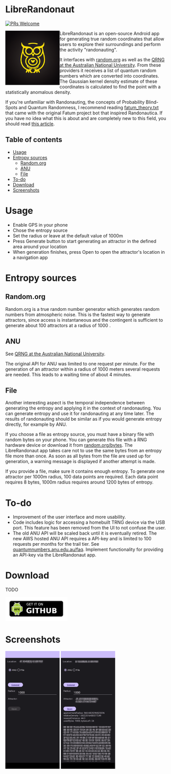 # LibreRandonaut
[![PRs Welcome](https://img.shields.io/badge/PRs-welcome-brightgreen.svg?style=flat-square)](http://makeapullrequest.com)

<img align="left" src="metadata/en-US/images/icon.png" width="170">
LibreRandonaut is an open-source Android app for generating true random coordinates that allow users to explore their surroundings and perform the activity "randonauting". 

It interfaces with [random.org](https://www.random.org/randomness/) as well as the [QRNG at the Australian National University](https://qrng.anu.edu.au/). From these providers it receives a list of quantum random numbers which are converted into coordinates. The Gaussian kernel density estimate of these coordinates is calculated to find the point with a statistically anomalous density.

If you're unfamiliar with Randonauting, the concepts of Probability Blind-Spots and Quantum Randomness, I recommend reading [fatum_theory.txt](https://github.com/anonyhoney/fatum-en/blob/master/docs/fatum_theory.txt) that came with the original Fatum project bot that inspired Randonautica. If you have no idea what this is about and are completely new to this field, you should read [this article](https://medium.com/swlh/randonauts-how-a-random-number-generator-can-set-you-free-dfc2a2413e15).

## Table of contents
* [Usage](#usage)
* [Entropy sources](#entropy-sources)
	* [Random.org](#random.org)
	* [ANU](#anu)
	* [File](#file)
* [To-do](#to-do)
* [Download](#download)
* [Screenshots](#screenshots)


# Usage
- Enable GPS in your phone
- Chose the entropy source
- Set the radius or leave at the default value of 1000m
- Press Generate button to start generating an attractor in the defined area around your location
- When generation finishes, press Open to open the attractor's location in a navigation app

# Entropy sources
## Random.org

Random.org is a true random number generator which generates random numbers from atmospheric noise. This is the fastest way to generate attractors, since access is instantaneous and the contingent is sufficient to generate about 100 attractors at a radius of 1000 .

## ANU
See [QRNG at the Australian National University](https://qrng.anu.edu.au/). 

The original API for ANU was limited to one request per minute. For the generation of an attractor within a radius of 1000 meters several requests are needed. This leads to a waiting time of about 4 minutes.

## File
Another interesting aspect is the temporal independence between generating the entropy and applying it in the context of randonauting. You can generate entropy and use it for randonauting at any time later. The results of randonauting should be similar as if you would generate entropy directly, for example by ANU.

If you choose a file as entropy source, you must have a binary file with random bytes on your phone. You can generate this file with a RNG hardware device or download it from [random.org/bytes](https://www.random.org/bytes/). The LibreRandonaut app takes care not to use the same bytes from an entropy file more than once. As soon as all bytes from the file are used up for generation, a warning message is displayed if another attempt is made.

If you provide a file, make sure it contains enough entropy. To generate one attractor per 1000m radius, 100 data points are required. Each data point requires 8 bytes, 1000m radius requires around 1200 bytes of entropy.

# To-do
- Improvement of the user interface and more usability.
- Code includes logic for accessing a homebuilt TRNG device via the USB port. This feature has been removed from the UI to not confuse the user.
- The old ANU API will be scaled back until it is eventually retired. The new AWS hosted ANU API requires a API-key and is limited to 100 requests per months for the trail tier. See [quantumnumbers.anu.edu.au/faq](https://quantumnumbers.anu.edu.au/faq). Implement functionality for providing an API-key via the LibreRandonaut app.

# Download
TODO
<!---   [<img src="https://fdroid.gitlab.io/artwork/badge/get-it-on.png" alt="Get it on F-Droid" height="75">](https://f-droid.org/packages/librerandonaut/)           -->
[<img src="img/apk.png" alt="Get it on GitHub" height="75">](https://github.com/librerandonaut/librerandonaut/releases)

# Screenshots

<img src="metadata/en-US/images/phoneScreenshots/1.png" width="170"> <img src="metadata/en-US/images/phoneScreenshots/2.png" width="170">

